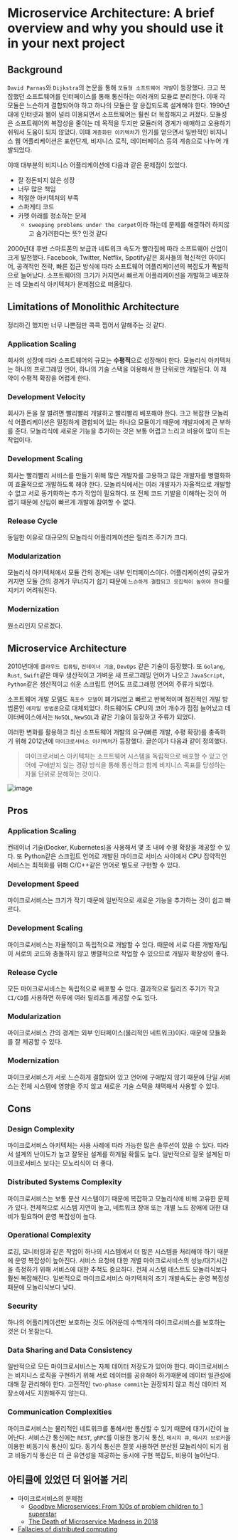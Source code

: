 # Microservice Architecture: A brief overview and why you should use it in your next project

## Background
`David Parnas`와 `Dijkstra`의 논문을 통해 `모듈형 소프트웨어 개발`이 등장했다. 크고 복잡했던 소프트웨어를 인터페이스를 통해 통신하는 여러개의 모듈로 분리한다. 이때 각 모듈은 느슨하게 결합되어야 하고 하나의 모듈은 잘 응집되도록 설계해야 한다. 1990년대에 인터넷과 웹이 널리 이용되면서 소프트웨어는 훨씬 더 복잡해지고 커졌다. 모듈성은 소프트웨어의 복잡성을 줄이는 데 목적을 두지만 모듈러의 경계가 애매하고 오용하기 쉬워서 도움이 되지 않았다. 이때 `계층화된 아키텍처`가 인기를 얻으면서 일반적인 비지니스 웹 어플리케이션은 표현단계, 비지니스 로직, 데이터페이스 등의 계층으로 나누어 개발되었다.
<br>

이때 대부분의 비지니스 어플리케이션에 다음과 같은 문제점이 있었다.

- 잘 정돈되지 않은 성장
- 너무 많은 책임
- 적절한 아키텍처의 부족
- 스파게티 코드
- 카펫 아래를 청소하는 문제
    - `sweeping problems under the carpet`이라 하는데 문제를 해결하려 하지않고 숨기려한다는 뜻? 인것 같다

2000년대 후반 스마트폰의 보급과 네트워크 속도가 빨라짐에 따라 소프트웨어 산업이 크게 발전했다. Facebook, Twitter, Netflix, Spotify같은 회사들의 혁신적인 아이디어, 공격적인 전략, 빠른 접근 방식에 따라 소프트웨어 어플리케이션의 복잡도가 폭발적으로 늘어났다. 소프트웨어의 크기가 커지면서 빠르게 어플리케이션을 개발하고 배포하는 데 모놀리식 아키텍처가 문제점으로 떠올랐다.

## Limitations of Monolithic Architecture
정리하긴 했지만 너무 나쁜점만 콕콕 찝어서 말해주는 것 같다. 

### Application Scaling
회사의 성장에 따라 소프트웨어의 규모는 **수평적**으로 성장해야 한다. 모놀리식 아키텍처는 하나의 프로그래밍 언어, 하나의 기술 스택을 이용해서 한 단위로만 개발된다. 이 제약이 수평적 확장을 어렵게 한다.

### Development Velocity
회사가 돈을 잘 벌려면 빨리빨리 개발하고 빨리빨리 배포해야 한다. 크고 복잡한 모놀리식 어플리케이션은 밀접하게 결합되어 있는 하나으 모듈이기 때문에 개발자에게 큰 부하를 준다. 모놀리식에 새로운 기능을 추가하는 것은 보통 어렵고 느리고 비용이 많이 드는 작업이다.

### Development Scaling
회사는 빨리빨리 서비스를 만들기 위해 많은 개발자를 고용하고 많은 개발자를 병렬화하여 효율적으로 개발하도록 해야 한다. 모놀리식에서는 여러 개발자가 자율적으로 개발할 수 없고 서로 동기화하는 추가 작업이 필요하다. 또 전체 코드 기발을 이해하는 것이 어렵기 때문에 신입이 빠르게 개발에 참여할 수 없다.


### Release Cycle
동일한 이유로 대규모의 모놀리식 어플리케이션은 릴리즈 주기가 크다.

### Modularization
모놀리식 아키텍처에서 모듈 간의 경계는 내부 인터페이스이다. 어플리케이션의 규모가 커지면 모듈 간의 경계가 무너지기 쉽기 때문에 `느슨하게 결합되고 응집력이 높아야 한다`를 지키기 어려워진다.

### Modernization
뭔소리인지 모르겠다.


## Microservice Architecture
2010년대에 `클라우드 컴퓨팅`, `컨테이너 기술`, `DevOps` 같은 기술이 등장했다. 또 `Golang`, `Rust`, `Swift`같은 매우 생산적이고 가벼운 새 프로그래밍 언어가 나오고 `JavaScript`, `Python`같은 생산적이고 쉬운 스크립트 언어도 프로그래밍 언어의 주류가 되었다. 

소프트웨어 개발 모델도 `폭포수 모델`이 폐기되었고 빠르고 반복적이며 점진적인 개발 방법론인 `에자일 방법론`으로 대체되었다. 하드웨어도 CPU의 코어 개수가 점점 늘어났고 데이터베이스에서는 `NoSQL`, `NewSQL`과 같은 기술이 등장하고 주류가 되었다.
<br>

이러한 변화를 활용하고 최신 소프트웨어 개발의 요구(빠른 개발, 수평 확장)를 충족하기 위해 2012년에 `마이크로서비스 아키텍처`가 등장했다. 글쓴이가 다음과 같이 정의했다.

> 마이크로서비스 아키텍처는 소프트웨어 시스템을 독립적으로 배포할 수 있고 언어에 구애받지 않는 경량 방식을 통해 통신하고 함께 비지니스 목표를 당성하는 자율 단위로 분해하는 것이다. 

![image](https://miro.medium.com/max/700/1*Koab_ZShvletO6JaPfyE6Q.jpeg)

## Pros
### Application Scaling
컨테이너 기술(Docker, Kubernetes)을 사용해서 몇 초 내에 수평 확장을 제공할 수 있다. 또 Python같은 스크립트 언어로 개발된 마이크로 서비스 사이에서 CPU 집약적인 서비스는 최적화를 위해 C/C++같은 언어로 별도로 구현할 수 있다.

### Development Speed
마이크로서비스는 크기가 작기 때문에 일반적으로 새로운 기능을 추가하는 것이 쉽고 빠르다.

### Development Scaling
마이크로서비스는 자율적이고 독립적으로 개발할 수 있다. 때문에 서로 다른 개발자/팀이 서로의 코드와 충돌하지 않고 병렬적으로 작업할 수 있으므로 개발자 확장성이 좋다.

### Release Cycle
모든 마이크로서비스는 독립적으로 배포할 수 있다. 결과적으로 릴리즈 주기가 작고 `CI/CD`를 사용하면 하루에 여러 릴리즈를 제공할 수도 있다.

### Modularization
마이크로서비스 간의 경계는 외부 인터페이스(물리적인 네트워크)이다. 때문에 모듈화를 잘 제공할 수 있다.

### Modernization
마이크로서비스가 서로 느슨하게 결합되어 있고 언어에 구애받지 않기 때문에 단일 서비스는 전체 시스템에 영향을 주지 않고 새로운 기술 스택을 채택해서 사용할 수 있다.

## Cons
### Design Complexity
마이크로서비스 아키텍처는 사용 사례에 따라 가능한 많은 솔루션이 있을 수 있다. 따라서 설계의 난이도가 높고 잘못된 설계를 하게될 확률도 높다. 일반적으로 잘못 설계된 마이크로서비스 보다는 모노리식이 더 좋다.

### Distributed Systems Complexity
마이크로서비스는 보통 분산 시스템이기 때문에 복잡하고 모놀리식에 비해 고유한 문제가 있다. 전제적으로 시스템 지연이 높고, 네트워크 장애 또는 개별 노드 장애에 대한 대비가 필요하며 운영 복잡성이 높다.

### Operational Complexity
로깅, 모니터링과 같은 작업이 하나의 시스템에서 더 많은 시스템을 처리해야 하기 때문에 운영 복잡성이 높아진다. 서비스 요청에 대한 개별 마이크로서비스의 성능/대기시간을 측정하기 위해 서비스에 대한 추적도 중요하다. 전체 시스템 테스트도 모놀리식보다 훨씬 복잡해진다. 일반적으로 마이크로서비스 아키텍처의 초기 개발속도는 운영 복잡성 때문에 모놀리식보다 낮다.

### Security
하나의 어플리케이션만 보호하는 것도 어려운데 수백개의 마이크로서비스를 보호하는 것은 더 못참는다.

### Data Sharing and Data Consistency
일반적으로 모든 마이크로서비스는 자체 데이터 저장도가 있어야 한다. 마이크로서비스는 비지니스 로직을 구현하기 위해 서로 데이터를 공유해야 하기때문에 데이터 일관성에 대해 잘 관리해야 한다. 고전적인 `two-phase commit`는 권장되지 않고 최신 데이터 저장소에서도 지원해주지 않는다.

### Communication Complexities
마이크로서비스는 물리적인 네트워크를 통해서만 통신할 수 있기 때문에 대기시간이 늘어난다. 서비스간 통신에는 `REST`, `gRPC`를 이용한 동기식 통신, `메시지 큐`, `메시지 브로커`을 이용한 비동기식 통신이 있다. 동기식 통신은 잘못 사용하면 분산된 모놀리식이 되기 쉽고 비동기식 통신은 더 큰 유연성을 제공하는 동시에 구현 복잡도, 비용이 늘어난다.

## 아티클에 있었던 더 읽어볼 거리
- 마이크로서비스의 문제점
    - [Goodbye Microservices: From 100s of problem children to 1 superstar](https://segment.com/blog/goodbye-microservices/)
    - [The Death of Microservice Madness in 2018](https://dwmkerr.com/the-death-of-microservice-madness-in-2018/)
- [Fallacies of distributed computing](https://en.wikipedia.org/wiki/Fallacies_of_distributed_computing)